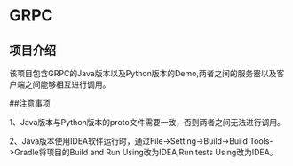# GRPC

## 项目介绍

该项目包含GRPC的Java版本以及Python版本的Demo,两者之间的服务器以及客户端之间能够相互进行调用。


##注意事项

1、Java版本与Python版本的proto文件需要一致，否则两者之间无法进行调用。

2、Java版本使用IDEA软件运行时，通过File->Setting->Build->Build Tools->Gradle将项目的Build and Run Using改为IDEA,Run tests Using改为IDEA。

